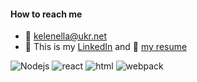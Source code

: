 #### How to reach me

- 🖤 kelenella@ukr.net
- 🔗 This is my [LinkedIn](https://www.linkedin.com/in/kelenella/)
 and 🔗 [my resume](https://drive.google.com/file/d/1Aqw02bxiNbfpmCDLqf9XqyL2vhqnfGAg/view?usp=sharing)

![Nodejs](https://img.icons8.com/windows/2x/node-js.png)
![react](https://img.icons8.com/offices/2x/react.png)
![html](https://img.icons8.com/windows/2x/html-5.png)
![webpack](https://img.icons8.com/external-tal-revivo-shadow-tal-revivo/2x/external-webpack-a-module-bundler-its-main-purpose-is-to-bundle-javascript-files-for-usage-in-a-browser-logo-shadow-tal-revivo.png)


<!--
**Kelenella/Kelenella** is a ✨ _special_ ✨ repository because its `README.md` (this file) appears on your GitHub profile.

Here are some ideas to get you started:

- 🔭 I’m currently working on ...
- 🌱 I’m currently learning ...
- 👯 I’m looking to collaborate on ...
- 🤔 I’m looking for help with ...
- 💬 Ask me about ...
- 📫 How to reach me: ...
- 😄 Pronouns: ...
- ⚡ Fun fact: ...
-->
